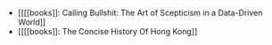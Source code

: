 - [[[[books]]: Calling Bullshit: The Art of Scepticism in a Data-Driven World]]
- [[[[books]]: The Concise History Of Hong Kong]]
